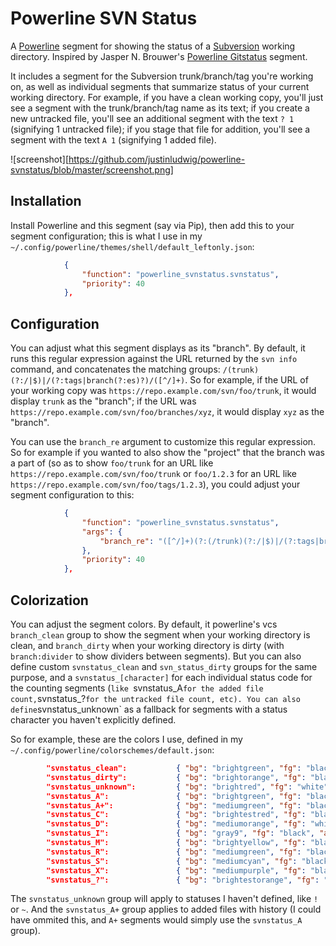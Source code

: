 Powerline SVN Status
====================

A [Powerline](https://github.com/powerline/powerline) segment for showing the status of a [Subversion](https://subversion.apache.org/) working directory. Inspired by Jasper N. Brouwer's [Powerline Gitstatus](https://github.com/jaspernbrouwer/powerline-gitstatus) segment.

It includes a segment for the Subversion trunk/branch/tag you're working on, as well as individual segments that summarize status of your current working directory. For example, if you have a clean working copy, you'll just see a segment with the trunk/branch/tag name as its text; if you create a new untracked file, you'll see an additional segment with the text `? 1` (signifying 1 untracked file); if you stage that file for addition, you'll see a segment with the text `A 1` (signifying 1 added file).

![screenshot][https://github.com/justinludwig/powerline-svnstatus/blob/master/screenshot.png]

Installation
------------

Install Powerline and this segment (say via Pip), then add this to your segment configuration; this is what I use in my `~/.config/powerline/themes/shell/default_leftonly.json`:

```json
			{
				"function": "powerline_svnstatus.svnstatus",
				"priority": 40
			},
```

Configuration
-------------

You can adjust what this segment displays as its "branch". By default, it runs this regular expression against the URL returned by the `svn info` command, and concatenates the matching groups: `/(trunk)(?:/|$)|/(?:tags|branch(?:es)?)/([^/]+)`. So for example, if the URL of your working copy was `https://repo.example.com/svn/foo/trunk`, it would display `trunk` as the "branch"; if the URL was `https://repo.example.com/svn/foo/branches/xyz`, it would display `xyz` as the "branch".

You can use the `branch_re` argument to customize this regular expression. So for example if you wanted to also show the "project" that the branch was a part of (so as to show `foo/trunk` for an URL like `https://repo.example.com/svn/foo/trunk` or `foo/1.2.3` for an URL like `https://repo.example.com/svn/foo/tags/1.2.3`), you could adjust your segment configuration to this:

```json
			{
				"function": "powerline_svnstatus.svnstatus",
                "args": {
                    "branch_re": "([^/]+)(?:(/trunk)(?:/|$)|/(?:tags|branch(?:es)?)(/[^/]+))"
                },
				"priority": 40
			},
```

Colorization
------------

You can adjust the segment colors. By default, it powerline's vcs `branch_clean` group to show the segment when your working directory is clean, and `branch_dirty` when your working directory is dirty (with `branch:divider` to show dividers between segments). But you can also define custom `svnstatus_clean` and `svn_status_dirty` groups for the same purpose, and a `svnstatus_[character]` for each individual status code for the counting segments (`like `svnstatus_A` for the added file count, `svnstatus_?` for the untracked file count, etc). You can also define `svnstatus_unknown` as a fallback for segments with a status character you haven't explicitly defined.

So for example, these are the colors I use, defined in my `~/.config/powerline/colorschemes/default.json`:

```json
        "svnstatus_clean":           { "bg": "brightgreen", "fg": "black", "attrs": [] },
        "svnstatus_dirty":           { "bg": "brightorange", "fg": "black", "attrs": [] },
        "svnstatus_unknown":         { "bg": "brightred", "fg": "white", "attrs": [] },
        "svnstatus_A":               { "bg": "brightgreen", "fg": "black", "attrs": [] },
        "svnstatus_A+":              { "bg": "mediumgreen", "fg": "black", "attrs": [] },
        "svnstatus_C":               { "bg": "brightestred", "fg": "black", "attrs": [] },
        "svnstatus_D":               { "bg": "mediumorange", "fg": "white", "attrs": [] },
        "svnstatus_I":               { "bg": "gray9", "fg": "black", "attrs": [] },
        "svnstatus_M":               { "bg": "brightyellow", "fg": "black", "attrs": [] },
        "svnstatus_R":               { "bg": "mediumgreen", "fg": "black", "attrs": [] },
        "svnstatus_S":               { "bg": "mediumcyan", "fg": "black", "attrs": [] },
        "svnstatus_X":               { "bg": "mediumpurple", "fg": "black", "attrs": [] },
        "svnstatus_?":               { "bg": "brightestorange", "fg": "black", "attrs": [] },
```

The `svnstatus_unknown` group will apply to statuses I haven't defined, like `!` or `~`. And the `svnstatus_A+` group applies to added files with history (I could have ommited this, and `A+` segments would simply use the `svnstatus_A` group).
